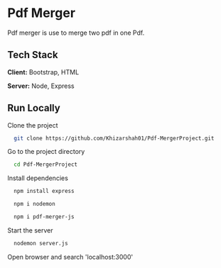 
# Pdf Merger

Pdf merger is use to merge two pdf in one Pdf. 


## Tech Stack

**Client:** Bootstrap, HTML 

**Server:** Node, Express


## Run Locally

Clone the project

```bash
  git clone https://github.com/Khizarshah01/Pdf-MergerProject.git
```

Go to the project directory

```bash
  cd Pdf-MergerProject
```

Install dependencies

```bash
  npm install express
```

```bash
  npm i nodemon
```

```bash
  npm i pdf-merger-js
```

Start the server

```bash
  nodemon server.js
```
Open browser and search 'localhost:3000'

